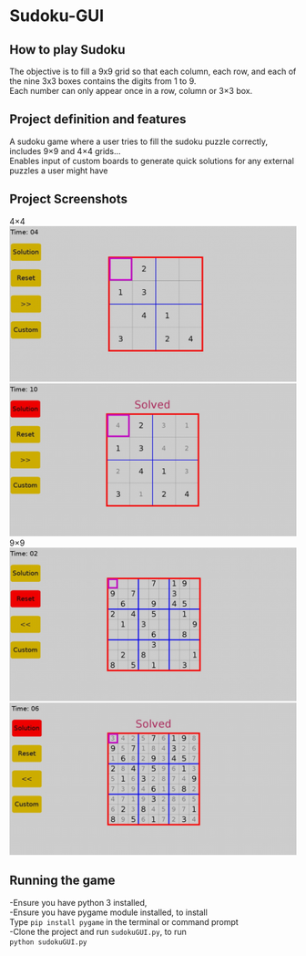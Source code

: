 # Sudoku-GUI
## How to play Sudoku
The objective is to fill a 9x9 grid so that each column, each row, and each of the nine 3x3 boxes contains the digits from 1 to 9.<br>
Each number can only appear once in a row, column or 3×3 box.

## Project definition and features
A sudoku game where a user tries to fill the sudoku puzzle correctly,<br>
includes 9×9 and 4×4 grids...<br>
Enables input of custom boards to generate quick solutions for any external puzzles a user might have

## Project Screenshots
4×4
<img src="https://raw.githubusercontent.com/K-Kelvin/Sudoku-GUI/master/screenshots/image1.jpg"></img>
<img src="https://raw.githubusercontent.com/K-Kelvin/Sudoku-GUI/master/screenshots/image2.jpg"></img><br>
9×9
<img src="https://raw.githubusercontent.com/K-Kelvin/Sudoku-GUI/master/screenshots/image3.jpg"></img>
<img src="https://raw.githubusercontent.com/K-Kelvin/Sudoku-GUI/master/screenshots/image4.jpg"></img>

## Running the game
-Ensure you have python 3 installed,<br>
-Ensure you have pygame module installed, to install<br>
 Type `pip install pygame` in the terminal or command prompt<br>
-Clone the project and run `sudokuGUI.py`, to run<br>
`python sudokuGUI.py`
